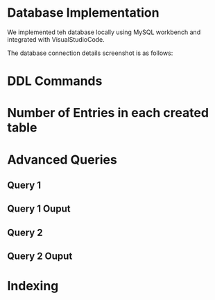 # Database Implementation

We implemented teh database locally using MySQL workbench and integrated with VisualStudioCode.

The database connection details screenshot is as follows:

# DDL Commands

# Number of Entries in each created table

# Advanced Queries

## Query 1

## Query 1 Ouput

## Query 2

## Query 2 Ouput

# Indexing